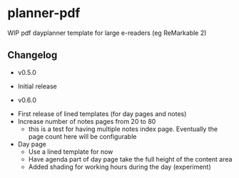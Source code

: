 # planner-pdf

WIP pdf dayplanner template for large e-readers (eg ReMarkable 2)

## Changelog

* v0.5.0
 - Initial release

* v0.6.0
 - First release of lined templates (for day pages and notes)
 - Increase number of notes pages from 20 to 80
   - this is a test for having multiple notes index page. Eventually the page count here will be
     configurable
 - Day page
   - Use a lined template for now
   - Have agenda part of day page take the full height of the content area
   - Added shading for working hours during the day (experiment)
